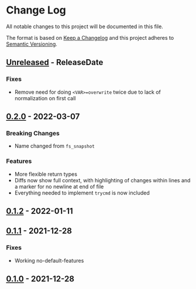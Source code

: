 # Change Log
All notable changes to this project will be documented in this file.

The format is based on [Keep a Changelog](http://keepachangelog.com/)
and this project adheres to [Semantic Versioning](http://semver.org/).

<!-- next-header -->
## [Unreleased] - ReleaseDate

### Fixes

- Remove need for doing `<VAR>=overwrite` twice due to lack of normalization on first call

## [0.2.0] - 2022-03-07

### Breaking Changes

- Name changed from `fs_snapshot`

### Features

- More flexible return types
- Diffs now show full context, with highlighting of changes within lines and a marker for no newline at end of file
- Everything needed to implement `trycmd` is now included

## [0.1.2] - 2022-01-11

## [0.1.1] - 2021-12-28

### Fixes

- Working no-default-features

## [0.1.0] - 2021-12-28

<!-- next-url -->
[Unreleased]: https://github.com/assert-rs/trycmd/compare/snapbox-v0.2.0...HEAD
[0.2.0]: https://github.com/assert-rs/trycmd/compare/72729043c3570a7447c311f498e163d844d49d99...snapbox-v0.2.0
[0.1.2]: https://github.com/assert-rs/fs_snapshot/compare/v0.1.1...v0.1.2
[0.1.1]: https://github.com/assert-rs/fs_snapshot/compare/v0.1.0...v0.1.1
[0.1.0]: https://github.com/assert-rs/fs_snapshot/compare/111b5143c55922f2f7a2b7791840a899f35ad5ba...v0.1.0
